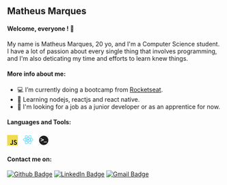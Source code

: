 ## Matheus Marques

#### Welcome, everyone ! 👋

My name is Matheus Marques, 20 yo, and I'm a Computer Science student. 
I have a lot of passion about every single thing that involves programming, and I'm also deticating my time and efforts to learn knew things.

#### More info about me:

- 💻 I’m currently doing a bootcamp from <a href="https://rocketseat.com.br/">Rocketseat</a>.
- 📗 Learning nodejs, reactjs and react native. 
- 🔭 I'm looking for a job as a junior developer or as an apprentice for now.  

#### Languages and Tools: 
<p>
  <img src="https://github.com/matheusmarks/images/blob/master/new-img/480px-JavaScript-logo.png"/>
  <img src="https://github.com/matheusmarks/images/blob/master/new-img/512px-React-icon.svg.png"/>
  <img src="https://github.com/matheusmarks/images/blob/master/new-img/png-transparent-computer-terminal-computer-icons-linux-console-terminal-emulator-linux-logo-desktop-wallpaper-linux-thumbnail.png"/>
</p>

#### Contact me on: 
[![Github Badge](https://img.shields.io/badge/-Github-000?style=flat-square&logo=Github&logoColor=white&link=https://github.com/matheusmarks)](https://github.com/matheusmarks)
[![LinkedIn Badge](https://img.shields.io/badge/-LinkedIn-blue?style=flat-square&logo=LinkedIn&logoColor=white&link=https://www.linkedin.com/in/matheus-marques-0558921b4/)](https://www.linkedin.com/in/matheus-marques-0558921b4/)
[![Gmail Badge](https://img.shields.io/badge/-Gmail-ba110c?style=flat-square&logo=Gmail&logoColor=white&link=mailto:marquesmatheusoliveira01@gmail.com)](mailto:marquesmatheusoliveira01@gmail.com)





